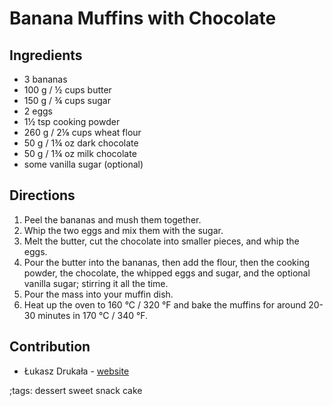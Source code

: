 # Banana Muffins with Chocolate

## Ingredients

- 3 bananas
- 100 g / ½ cups butter
- 150 g / ¾ cups sugar
- 2 eggs
- 1½ tsp cooking powder
- 260 g / 2⅛ cups wheat flour
- 50 g / 1¾ oz dark chocolate
- 50 g / 1¾ oz milk chocolate
- some vanilla sugar (optional)

## Directions

1. Peel the bananas and mush them together.
2. Whip the two eggs and mix them with the sugar.
3. Melt the butter, cut the chocolate into smaller pieces, and whip the eggs.
4. Pour the butter into the bananas, then add the flour, then the cooking
   powder, the chocolate, the whipped eggs and sugar, and the optional vanilla
   sugar; stirring it all the time.
5. Pour the mass into your muffin dish.
6. Heat up the oven to 160 °C / 320 °F and bake the muffins for around 20-30
   minutes in 170 °C / 340 °F.


## Contribution

- Łukasz Drukała - [website](https://masflam.com)

;tags: dessert sweet snack cake
